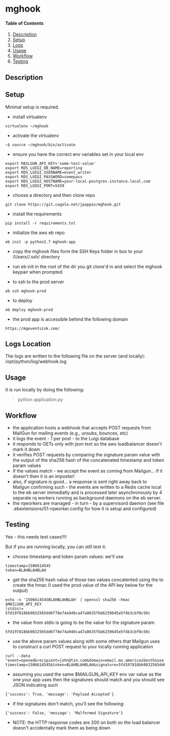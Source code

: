 # mghook

#### Table of Contents

1. [Description](#description)
2. [Setup](#setup)
3. [Logs](#logs-location) 
4. [Usage](#usage)
5. [Workflow](#workflow)
6. [Testing](#testing)

## Description

## Setup
Minimal setup is required.


* install virtualenv 
```
virtualenv ~/mghook
```

* activate the virtualenv
```
~$ source ~/mghook/bin/activate
```

* ensure you have the correct env variables set in your local env
```
export MAILGUN_API_KEY='some-test-value'
export RDS_LUIGI_DB_NAME=reporting
export RDS_LUIGI_USERNAME=event_writer
export RDS_LUIGI_PASSWORD=somepass
export RDS_LUIGI_HOSTNAME=your-local-postgres-instance.local.com
export RDS_LUIGI_PORT=5439
```


* choose a directory and then clone repo
```
git clone https://git.cogolo.net/jpappas/mghook.git
```

* install the requirements
```
pip install -r requirements.txt
```

* initialize the aws eb repo
```
eb init -p python2.7 mghook-app
```

* copy the mghook files form the SSH Keys folder in box to your /Users/<username>/.ssh/ directory

* run eb init in the root of the dir you git clone'd in and select the mghook keypair when prompted

* to ssh to the prod server
```
eb ssh mghook-prod
```

* to deploy
```
eb deploy mghook-prod
```

* the prod app is accessible behind the following domain
```
https://mgeventsink.com/
```

## Logs Location
The logs are written to the following file on the server (and locally):
/opt/python/log/webhook.log

## Usage

It is run locally by doing the following:
> python application.py



## Workflow

* the application hosts a webhook that accepts POST requests from MailGun for mailing events (e.g., unsubs, bounces, etc)
* it logs the event - 1 per post - to the Luigi database
* it responds to GETs only with json text so the aws loadbalancer doesn't mark it down
* it verifies POST requests by comparing the signature param value with the output of the sha256 hash of the concatenated timestamp and token param values
* if the values match - we accept the event as coming from Mailgun... if it doesn't then it is an imposter!
* also, if signature is good... a response is sent right away back to Mailgun confirming such - the events are written to a Redis cache local to the eb server
immediatly and is processed later asynchronously by 4 separate rq workers running as background daemons on the eb server.
* the rqworkers are managed - in turn - by a supervisord daemon (see file .ebextensions/01-rqworker.config for how it is setup and configured)





## Testing

Yes - this needs test cases!!!!

But if you are running locally, you can still test it:
* choose  timestamp and token param values:  we'll use 
```
timestamp=1506614545
token=BLAHBLAHBLAH
```
 

* get the sha256 hash value of those two values concatented using the  to create the hmac (I used the prod value of the API key below for the output)
```
echo -n '1506614545BLAHBLAHBLAH' | openssl sha256 -hmac $MAILGUN_API_KEY
(stdin)= 5fd197818bb9832565dd6f78e74a940ca47a8635fbb6259645e5f4b3cbf0c50c
```
* the value from stdin is going to be the value for the signature param 
```
5fd197818bb9832565dd6f78e74a940ca47a8635fbb6259645e5f4b3cbf0c50c
```

* use the above param values along with some others that Mailgun uses to construct a curl POST request to your locally running application
 ```
curl --data  "event=opened&recipient=john@tzn.com&domain=email.mx.americasbesthouse.com&ip=127.0.0.1&country=US&city=PRAGUE&\
timestamp=1506614545&token=BLAHBLAHBLAH&signature=5fd197818bb9832565dd6f78e74a940ca47a8635fbb6259645e5f4b3cbf0c50c"
```

* assuming you used the same $MAILGUN_API_KEY env var value as the one your app uses then the signatures should match and you should see JSON indicating such
```
{'success': True, 'message': 'Payload Accepted'}
```
* if the signatures don't match, you'll see the following:
```
{'success': False, 'message': 'Malformed Signature'}
```

* NOTE: the HTTP response codes are 200 on both so the load balancer doesn't accidentally mark them as being down



